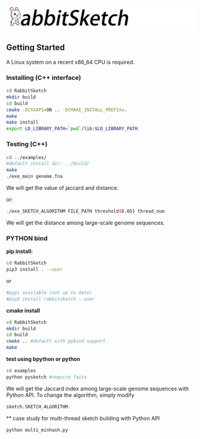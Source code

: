 ![RabbitSketch](sketch.png)

## Getting Started

A Linux system on a recent x86_64 CPU is required.

### Installing (C++ interface) 


```bash
cd RabbitSketch
mkdir build
cd build
cmake -DCXXAPI=ON .. -DCMAKE_INSTALL_PREFIX=.
make
make install
export LD_LIBRARY_PATH=`pwd`/lib:$LD_LIBRARY_PATH
```


### Testing (C++)

```bash
cd ../examples/
#default install dir: ../build/
make 
./exe_main genome.fna
```

We will get the value of jaccard and distance.

or:
```bash
./exe_SKETCH_ALGORITHM FILE_PATH threshold(0.05) thread_num 
```
We will get the distance among large-scale genome sequences.

### PYTHON bind
**pip install:**
```bash
cd RabbitSketch
pip3 install . --user
```
or
```bash
#pypi available (not up to date)
#pip3 install rabbitsketch --user
```
**cmake install**
```bash
cd RabbitSketch
mkdir build
cd build
cmake .. #default with pybind support
make
```
**test using bpython or python**

```bash
cd examples
python pysketch #require fastx
```
We will get the Jaccard index among large-scale genome sequences with Python API. To change the algorithm, simply modify 
```bash 
sketch.SKETCH_ALGORITHM.
```
** case study for multi-thread sketch building with Python API
```bash
python multi_minhash.py

